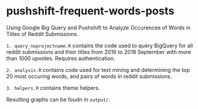 # pushshift-frequent-words-posts
Using Google Big Query and Pushshift to Analyze Occurences of Words in Titles of Reddit Submissions.

`1. query_noprojectname.R` contains the code used to query BigQuery for all reddit submissions and their titles from 2016 to 2018 September with more than 1000 upvotes. Requires authentication.

`2. analysis.R` contains code used for text mining and determining the top 20 most occuring words, and pairs of words in reddit submissions.

`3. helpers.R` contains theme helpers.

Resulting graphs can be foudn in `output/`.


